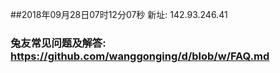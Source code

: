 ##2018年09月28日07时12分07秒 新址: 142.93.246.41
### 兔友常见问题及解答: https://github.com/wanggonging/d/blob/w/FAQ.md

